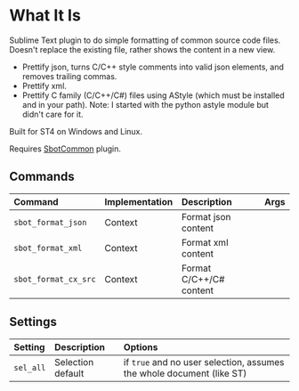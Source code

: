 # What It Is

Sublime Text plugin to do simple formatting of common source code files. Doesn't replace the existing file,
rather shows the content in a new view.

- Prettify json, turns C/C++ style comments into valid json elements, and removes trailing commas.
- Prettify xml.
- Prettify C family (C/C++/C#) files using AStyle (which must be installed and in your path).
  Note: I started with the python astyle module but didn't care for it.

Built for ST4 on Windows and Linux.

Requires [SbotCommon](https://github.com/cepthomas/SbotCommon) plugin.

## Commands

| Command                  | Implementation | Description                   | Args        |
| :--------                | :-------       | :-------                      | :--------   |
| `sbot_format_json`       | Context        | Format json content           |             |
| `sbot_format_xml`        | Context        | Format xml content            |             |
| `sbot_format_cx_src`     | Context        | Format C/C++/C# content       |             |

## Settings

| Setting            | Description         | Options   |
| :--------          | :-------            | :------   |
| `sel_all`          | Selection default   | if `true` and no user selection, assumes the whole document (like ST) |
